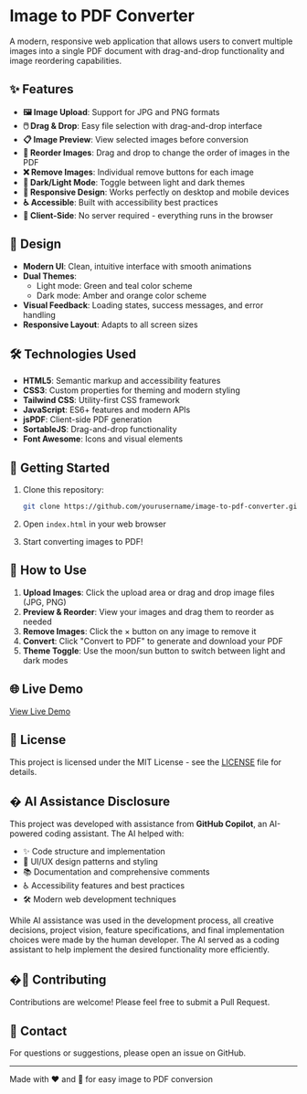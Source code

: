 # Image to PDF Converter

A modern, responsive web application that allows users to convert multiple images into a single PDF document with drag-and-drop functionality and image reordering capabilities.

## ✨ Features

- **🖼️ Image Upload**: Support for JPG and PNG formats
- **🖱️ Drag & Drop**: Easy file selection with drag-and-drop interface
- **📋 Image Preview**: View selected images before conversion
- **🔄 Reorder Images**: Drag and drop to change the order of images in the PDF
- **❌ Remove Images**: Individual remove buttons for each image
- **🌙 Dark/Light Mode**: Toggle between light and dark themes
- **📱 Responsive Design**: Works perfectly on desktop and mobile devices
- **♿ Accessible**: Built with accessibility best practices
- **🚀 Client-Side**: No server required - everything runs in the browser

## 🎨 Design

- **Modern UI**: Clean, intuitive interface with smooth animations
- **Dual Themes**: 
  - Light mode: Green and teal color scheme
  - Dark mode: Amber and orange color scheme
- **Visual Feedback**: Loading states, success messages, and error handling
- **Responsive Layout**: Adapts to all screen sizes

## 🛠️ Technologies Used

- **HTML5**: Semantic markup and accessibility features
- **CSS3**: Custom properties for theming and modern styling
- **Tailwind CSS**: Utility-first CSS framework
- **JavaScript**: ES6+ features and modern APIs
- **jsPDF**: Client-side PDF generation
- **SortableJS**: Drag-and-drop functionality
- **Font Awesome**: Icons and visual elements

## 🚀 Getting Started

1. Clone this repository:
   ```bash
   git clone https://github.com/yourusername/image-to-pdf-converter.git
   ```

2. Open `index.html` in your web browser

3. Start converting images to PDF!

## 📖 How to Use

1. **Upload Images**: Click the upload area or drag and drop image files (JPG, PNG)
2. **Preview & Reorder**: View your images and drag them to reorder as needed
3. **Remove Images**: Click the × button on any image to remove it
4. **Convert**: Click "Convert to PDF" to generate and download your PDF
5. **Theme Toggle**: Use the moon/sun button to switch between light and dark modes

## 🌐 Live Demo

[View Live Demo](https://yourusername.github.io/image-to-pdf-converter/)

## 📝 License

This project is licensed under the MIT License - see the [LICENSE](LICENSE) file for details.

## � AI Assistance Disclosure

This project was developed with assistance from **GitHub Copilot**, an AI-powered coding assistant. The AI helped with:

- ✨ Code structure and implementation
- 🎨 UI/UX design patterns and styling
- 📚 Documentation and comprehensive comments
- ♿ Accessibility features and best practices
- 🛠️ Modern web development techniques

While AI assistance was used in the development process, all creative decisions, project vision, feature specifications, and final implementation choices were made by the human developer. The AI served as a coding assistant to help implement the desired functionality more efficiently.

## �🤝 Contributing

Contributions are welcome! Please feel free to submit a Pull Request.

## 📧 Contact

For questions or suggestions, please open an issue on GitHub.

---

Made with ❤️ and 🤖 for easy image to PDF conversion
